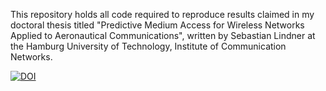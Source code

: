 This repository holds all code required to reproduce results claimed in my doctoral thesis titled "Predictive Medium Access for Wireless Networks Applied to Aeronautical Communications", written by Sebastian Lindner at the Hamburg University of Technology, Institute of Communication Networks.

[![DOI](https://zenodo.org/badge/DOI/10.5281/zenodo.14028813.svg)](https://doi.org/10.5281/zenodo.14028813)

